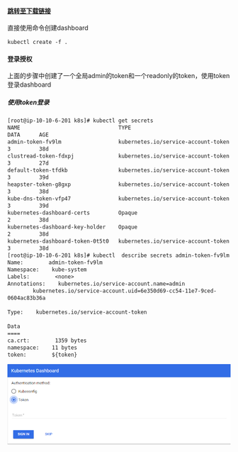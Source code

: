 #### [跳转至下载链接](https://github.com/w564791/Kubernetes-Cluster/tree/master/dashboard)

直接使用命令创建dashboard

```
kubectl create -f .
```

#### 登录授权

上面的步骤中创建了一个全局admin的token和一个readonly的token，使用token登录dashboard

##### 使用token登录

```
[root@ip-10-10-6-201 k8s]# kubectl get secrets
NAME                               TYPE                                  DATA      AGE
admin-token-fv9lm                  kubernetes.io/service-account-token   3         38d
clustread-token-fdxpj              kubernetes.io/service-account-token   3         27d
default-token-tfdkb                kubernetes.io/service-account-token   3         39d
heapster-token-g8gxp               kubernetes.io/service-account-token   3         38d
kube-dns-token-vfp47               kubernetes.io/service-account-token   3         39d
kubernetes-dashboard-certs         Opaque                                2         38d
kubernetes-dashboard-key-holder    Opaque                                2         38d
kubernetes-dashboard-token-0t5t0   kubernetes.io/service-account-token   3         38d
[root@ip-10-10-6-201 k8s]# kubectl  describe secrets admin-token-fv9lm
Name:        admin-token-fv9lm
Namespace:    kube-system
Labels:        <none>
Annotations:    kubernetes.io/service-account.name=admin
        kubernetes.io/service-account.uid=6e350d69-cc54-11e7-9ced-0604ac83b36a

Type:    kubernetes.io/service-account-token

Data
====
ca.crt:        1359 bytes
namespace:    11 bytes
token:        ${token}
```

![](/assets/dashboards.png)

